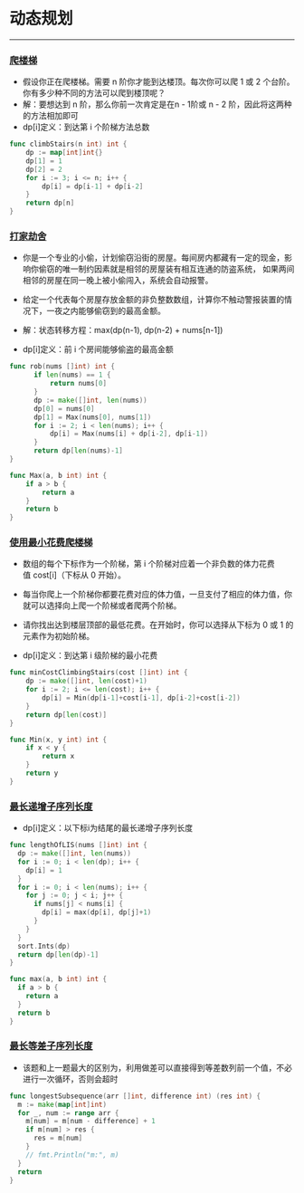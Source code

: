 # 动态规划
---

### [爬楼梯](https://leetcode-cn.com/problems/climbing-stairs/)
* 假设你正在爬楼梯。需要 n 阶你才能到达楼顶。每次你可以爬 1 或 2 个台阶。你有多少种不同的方法可以爬到楼顶呢？
* 解：要想达到 n 阶，那么你前一次肯定是在n - 1阶或 n - 2 阶，因此将这两种的方法相加即可
* dp[i]定义：到达第 i 个阶梯方法总数
```go
func climbStairs(n int) int {
	dp := map[int]int{}
	dp[1] = 1
	dp[2] = 2
	for i := 3; i <= n; i++ {
		dp[i] = dp[i-1] + dp[i-2]
	}
	return dp[n]
}
```

### [打家劫舍](https://leetcode-cn.com/problems/house-robber/solution/dong-tai-gui-hua-jie-ti-si-bu-zou-xiang-jie-cjavap/)
* 你是一个专业的小偷，计划偷窃沿街的房屋。每间房内都藏有一定的现金，影响你偷窃的唯一制约因素就是相邻的房屋装有相互连通的防盗系统，
如果两间相邻的房屋在同一晚上被小偷闯入，系统会自动报警。

* 给定一个代表每个房屋存放金额的非负整数数组，计算你不触动警报装置的情况下，一夜之内能够偷窃到的最高金额。

* 解：状态转移方程：max(dp(n-1), dp(n-2) + nums[n-1])
* dp[i]定义：前 i 个房间能够偷盗的最高金额

```go
func rob(nums []int) int {
	  if len(nums) == 1 {
	      return nums[0]
	  }
	  dp := make([]int, len(nums))
	  dp[0] = nums[0]
	  dp[1] = Max(nums[0], nums[1])
	  for i := 2; i < len(nums); i++ {
	      dp[i] = Max(nums[i] + dp[i-2], dp[i-1])
	  }
	  return dp[len(nums)-1]
}

func Max(a, b int) int {
  	if a > b {
    	return a
  	}
  	return b
}
```

### [使用最小花费爬楼梯](https://leetcode-cn.com/problems/min-cost-climbing-stairs/solution/yi-bu-yi-bu-tui-dao-dong-tai-gui-hua-de-duo-chong-/)
* 数组的每个下标作为一个阶梯，第 i 个阶梯对应着一个非负数的体力花费值 cost[i]（下标从 0 开始）。
* 每当你爬上一个阶梯你都要花费对应的体力值，一旦支付了相应的体力值，你就可以选择向上爬一个阶梯或者爬两个阶梯。
* 请你找出达到楼层顶部的最低花费。在开始时，你可以选择从下标为 0 或 1 的元素作为初始阶梯。

* dp[i]定义：到达第 i 级阶梯的最小花费

```go
func minCostClimbingStairs(cost []int) int {
    dp := make([]int, len(cost)+1)
    for i := 2; i <= len(cost); i++ {
        dp[i] = Min(dp[i-1]+cost[i-1], dp[i-2]+cost[i-2])
    }
    return dp[len(cost)]
}

func Min(x, y int) int {
    if x < y {
        return x
    }
    return y
}
```

### [最长递增子序列长度](https://leetcode-cn.com/problems/longest-increasing-subsequence)

* dp[i]定义：以下标i为结尾的最长递增子序列长度

```go
func lengthOfLIS(nums []int) int {
  dp := make([]int, len(nums))
  for i := 0; i < len(dp); i++ {
    dp[i] = 1
  }
  for i := 0; i < len(nums); i++ {
    for j := 0; j < i; j++ {
      if nums[j] < nums[i] {
        dp[i] = max(dp[i], dp[j]+1)
      }
    }
  }
  sort.Ints(dp)
  return dp[len(dp)-1]
}

func max(a, b int) int {
  if a > b {
    return a
  }
  return b
}
```

### [最长等差子序列长度](https://leetcode-cn.com/problems/longest-arithmetic-subsequence-of-given-difference)

* 该题和上一题最大的区别为，利用做差可以直接得到等差数列前一个值，不必进行一次循环，否则会超时

```go
func longestSubsequence(arr []int, difference int) (res int) {
  m := make(map[int]int)
  for _, num := range arr {
    m[num] = m[num - difference] + 1
    if m[num] > res {
      res = m[num]
    }
    // fmt.Println("m:", m)
  }
  return
}
```
